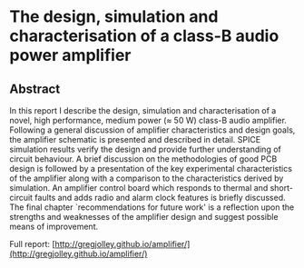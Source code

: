 # The design, simulation and characterisation of a class-B audio power amplifier

## Abstract

In this report I describe the design, simulation and characterisation of a novel, high performance,
medium power (&asymp; 50 W) class-B audio amplifier. Following a general discussion of amplifier characteristics
and design goals, the amplifier schematic is presented and described in detail. SPICE simulation results verify the design and provide further understanding of circuit behaviour. A brief discussion on the methodologies of good PCB design is followed by
a presentation of the key experimental characteristics of the amplifier along with a comparison to the characteristics
derived by simulation. An amplifier control board which responds to thermal and short-circuit faults and adds radio and alarm
clock features is briefly discussed. The final chapter `recommendations for future work' is a reflection upon the
strengths and weaknesses of the amplifier design and suggest possible means of improvement.


Full report: [http://gregjolley.github.io/amplifier/](http://gregjolley.github.io/amplifier/)
